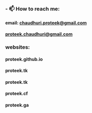### - 📫 How to reach me:
#### email:    chaudhuri.proteek@gmail.com
####           proteek.chaudhuri@gmail.com
### websites: 
####           proteek.github.io
####           proteek.tk
####           proteek.tk
####           proteek.cf
####           proteek.ga

<!--
**proteekchaudhuri/proteekchaudhuri** is a ✨ _special_ ✨ repository because its `README.md` (this file) appears on your GitHub profile.

Here are some ideas to get you started:

- 🔭 I’m currently working on ...
- 🌱 I’m currently learning ...
- 👯 I’m looking to collaborate on ...
- 🤔 I’m looking for help with ...
- 💬 Ask me about ...
- 📫 How to reach me: ...
- 😄 Pronouns: ...
- ⚡ Fun fact: ...
-->
